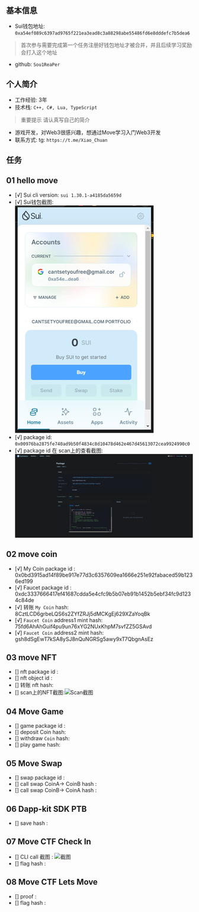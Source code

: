 ## 基本信息
- Sui钱包地址: `0xa54ef089c6397ad9765f221ea3ead8c3a88298abe55486fd6e8dddefc7b5dea6`
> 首次参与需要完成第一个任务注册好钱包地址才被合并，并且后续学习奖励会打入这个地址
- github: `Sou1ReaPer`

## 个人简介
- 工作经验: 3年
- 技术栈: `C++, C#, Lua, TypeScript` 
> 重要提示 请认真写自己的简介
- 游戏开发，对Web3很感兴趣，想通过Move学习入门Web3开发
- 联系方式: tg: `https://t.me/Xiao_Chuan` 

## 任务

##   01 hello move  
- [√] Sui cli version: `sui 1.30.1-a4185da5659d`
- [√] Sui钱包截图: ![Sui钱包截图](./images/SuiWallet.png)
- [√] package id: `0x00976ba2875fe740ad9b50f4834c8d10478d462e467d45613072cea9924990c0`
- [√] package id 在 scan上的查看截图:![Scan截图](./images/Package.png)

##   02 move coin
- [√] My Coin package id : 0x0bd3915ad14f89be917e77d3c6357609ea1666e251e92fabaced59b1236ed199
- [√] Faucet package id : 0xdc3337666417ef41687cdda5e4cfc9b5b07eb91b1452b5ebf34fc9d1234c84de
- [√] 转账 `My Coin` hash: 8CztLCD6grbeLQS6s2ZYfZRJj5dMCKgEj629XZaYoqBk
- [√] `Faucet Coin` address1 mint hash: 75fd6AhAhGuif4pu9un76xYG2NUxKhpM7svfZZ5GSAvd
- [√] `Faucet Coin` address2 mint hash: gsh8dSgEwT7kSA8ySJ8nQuNGRSg5awy9xT7QbgnAsEz

##   03 move NFT
- [] nft package id :
- [] nft object id : 
- [] 转账 nft  hash:
- [] scan上的NFT截图:![Scan截图](./images/你的图片地址)

##   04 Move Game
- [] game package id :
- [] deposit Coin hash:
- [] withdraw `Coin` hash:
- [] play game hash:

##   05 Move Swap
- [] swap package id :
- [] call swap CoinA-> CoinB  hash :
- [] call swap CoinB-> CoinA  hash :

##   06 Dapp-kit SDK PTB
- [] save hash :

##   07 Move CTF Check In
- [] CLI call 截图 : ![截图](./images/你的图片地址)
- [] flag hash :

##   08 Move CTF Lets Move
- [] proof : 
- [] flag hash :
